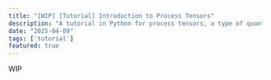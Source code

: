 ```yaml
---
title: "[WIP] [Tutorial] Introduction to Process Tensors"
description: "A tutorial in Python for process tensors, a type of quantum comb."
date: "2025-04-09"
tags: ['tutorial']
featured: true
---
```

WIP
